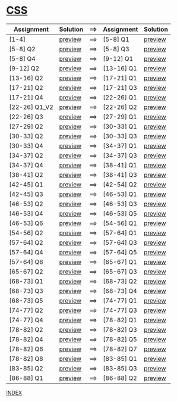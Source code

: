 # [CSS](https://codepen.io/collection/MgWvNj?)
| Assignment      | Solution                                               | ==> | Assignment   | Solution                                               |
| --------------- | ------------------------------------------------------ | --- | ------------ | ------------------------------------------------------ |
| \[1-4\]         | [preview](https://codepen.io/KhalidMesbah/pen/PomoqPN) | ==> | \[5-8\] Q1   | [preview](https://codepen.io/KhalidMesbah/pen/ZELYZoa) |
| \[5-8\] Q2      | [preview](https://codepen.io/KhalidMesbah/pen/ExZaJgo) | ==> | \[5-8\] Q3   | [preview](https://codepen.io/KhalidMesbah/pen/KKawLpZ) |
| \[5-8\] Q4      | [preview](https://codepen.io/KhalidMesbah/pen/xxgbNXv) | ==> | \[9-12\] Q1  | [preview](https://codepen.io/KhalidMesbah/pen/vYgOJjM) |
| \[9-12\] Q2     | [preview](https://codepen.io/KhalidMesbah/pen/MWJwvZE) | ==> | \[13-16\] Q1 | [preview](https://codepen.io/KhalidMesbah/pen/mdRjGoY) |
| \[13-16\] Q2    | [preview](https://codepen.io/KhalidMesbah/pen/PoWByYo) | ==> | \[17-21\] Q1 | [preview](https://codepen.io/KhalidMesbah/pen/WNRpjOJ) |
| \[17-21\] Q2    | [preview](https://codepen.io/KhalidMesbah/pen/bGgqWav) | ==> | \[17-21\] Q3 | [preview](https://codepen.io/KhalidMesbah/pen/RwKpVmL) |
| \[17-21\] Q4    | [preview](https://codepen.io/KhalidMesbah/pen/gOgmRpz) | ==> | \[22-26\] Q1 | [preview](https://codepen.io/KhalidMesbah/pen/MWJoeOM) |
| \[22-26\] Q1_V2 | [preview](https://codepen.io/KhalidMesbah/pen/eYgRBYy) | ==> | \[22-26\] Q2 | [preview](https://codepen.io/KhalidMesbah/pen/MWJoeGN) |
| \[22-26\] Q3    | [preview](https://codepen.io/KhalidMesbah/pen/yLgXJqm) | ==> | \[27-29\] Q1 | [preview](https://codepen.io/KhalidMesbah/pen/RwKWGLq) |
| \[27-29\] Q2    | [preview](https://codepen.io/KhalidMesbah/pen/wvgKogz) | ==> | \[30-33\] Q1 | [preview](https://codepen.io/KhalidMesbah/pen/zYNvgwN) |
| \[30-33\] Q2    | [preview](https://codepen.io/KhalidMesbah/pen/NWdxKrr) | ==> | \[30-33\] Q3 | [preview](https://codepen.io/KhalidMesbah/pen/MWJKwxG) |
| \[30-33\] Q4    | [preview](https://codepen.io/KhalidMesbah/pen/poRgNOd) | ==> | \[34-37\] Q1 | [preview](https://codepen.io/KhalidMesbah/pen/yLgewBv) |
| \[34-37\] Q2    | [preview](https://codepen.io/KhalidMesbah/pen/GRroeOW) | ==> | \[34-37\] Q3 | [preview](https://codepen.io/KhalidMesbah/pen/poRgYBG) |
| \[34-37\] Q4    | [preview](https://codepen.io/KhalidMesbah/pen/GRroLEG) | ==> | \[38-41\] Q1 | [preview](https://codepen.io/KhalidMesbah/pen/ZELWzyy) |
| \[38-41\] Q2    | [preview](https://codepen.io/KhalidMesbah/pen/gOgrOGm) | ==> | \[38-41\] Q3 | [preview](https://codepen.io/KhalidMesbah/pen/oNBxwQb) |
| \[42-45\] Q1    | [preview](https://codepen.io/KhalidMesbah/pen/RwKRbEm) | ==> | \[42-54\] Q2 | [preview](https://codepen.io/KhalidMesbah/pen/QWdEWWd) |
| \[42-45\] Q3    | [preview](https://codepen.io/KhalidMesbah/pen/MWJeWjQ) | ==> | \[46-53\] Q1 | [preview](https://codepen.io/KhalidMesbah/pen/KKaMNyV) |
| \[46-53\] Q2    | [preview](https://codepen.io/KhalidMesbah/pen/zYNBojE) | ==> | \[46-53\] Q3 | [preview](https://codepen.io/KhalidMesbah/pen/KKaMNGg) |
| \[46-53\] Q4    | [preview](https://codepen.io/KhalidMesbah/pen/YzNWpdB) | ==> | \[46-53\] Q5 | [preview](https://codepen.io/KhalidMesbah/pen/bGgegpw) |
| \[46-53\] Q6    | [preview](https://codepen.io/KhalidMesbah/pen/gOgMmje) | ==> | \[54-56\] Q1 | [preview](https://codepen.io/KhalidMesbah/pen/bGBPRXY) |
| \[54-56\] Q2    | [preview](https://codepen.io/KhalidMesbah/pen/RwoXNMV) | ==> | \[57-64\] Q1 | [preview](https://codepen.io/KhalidMesbah/pen/mdROpgm) |
| \[57-64\] Q2    | [preview](https://codepen.io/KhalidMesbah/pen/QWdGQvY) | ==> | \[57-64\] Q3 | [preview](https://codepen.io/KhalidMesbah/pen/VwPmQEy) |
| \[57-64\] Q4    | [preview](https://codepen.io/KhalidMesbah/pen/ZELBxzO) | ==> | \[57-64\] Q5 | [preview](https://codepen.io/KhalidMesbah/pen/poRNLJg) |
| \[57-64\] Q6    | [preview](https://codepen.io/KhalidMesbah/pen/YzNpavg) | ==> | \[65-67\] Q1 | [preview](https://codepen.io/KhalidMesbah/pen/wvgoZYr) |
| \[65-67\] Q2    | [preview](https://codepen.io/KhalidMesbah/pen/poRNBMx) | ==> | \[65-67\] Q3 | [preview](https://codepen.io/KhalidMesbah/pen/BapQgBb) |
| \[68-73\] Q1    | [preview](https://codepen.io/KhalidMesbah/pen/eYggZQN) | ==> | \[68-73\] Q2 | [preview](https://codepen.io/KhalidMesbah/pen/PoWWzQr) |
| \[68-73\] Q3    | [preview](https://codepen.io/KhalidMesbah/pen/mdmdyGN) | ==> | \[68-73\] Q4 | [preview](https://codepen.io/KhalidMesbah/pen/NWddjbz) |
| \[68-73\] Q5    | [preview](https://codepen.io/KhalidMesbah/pen/eYggGjY) | ==> | \[74-77\] Q1 | [preview](https://codepen.io/KhalidMesbah/pen/GRrgjRa) |
| \[74-77\] Q2    | [preview](https://codepen.io/KhalidMesbah/pen/yLgyZVE) | ==> | \[74-77\] Q3 | [preview](https://codepen.io/KhalidMesbah/pen/zYNxRXx) |
| \[74-77\] Q4    | [preview](https://codepen.io/KhalidMesbah/pen/rNjKGxZ) | ==> | \[78-82\] Q1 | [preview](https://codepen.io/KhalidMesbah/pen/rNyJWMz) |
| \[78-82\] Q2    | [preview](https://codepen.io/KhalidMesbah/pen/ExWQNvE) | ==> | \[78-82\] Q3 | [preview](https://codepen.io/KhalidMesbah/pen/QWpQGQG) |
| \[78-82\] Q4    | [preview](https://codepen.io/KhalidMesbah/pen/jOBBoMo) | ==> | \[78-82\] Q5 | [preview](https://codepen.io/KhalidMesbah/pen/vYgqWje) |
| \[78-82\] Q6    | [preview](https://codepen.io/KhalidMesbah/pen/poeaNOr) | ==> | \[78-82\] Q7 | [preview](https://codepen.io/KhalidMesbah/pen/vYxmGXW) |
| \[78-82\] Q8    | [preview](https://codepen.io/KhalidMesbah/pen/abJWdXO) | ==> | \[83-85\] Q1 | [preview](https://codepen.io/KhalidMesbah/pen/XWpjgZq) |
| \[83-85\] Q2    | [preview](https://codepen.io/KhalidMesbah/pen/bGgwaRa) | ==> | \[83-85\] Q3 | [preview](https://codepen.io/KhalidMesbah/pen/QWdKQbo) |
| \[86-88\] Q1    | [preview](https://codepen.io/KhalidMesbah/pen/JjNjopZ) | ==> | \[86-88\] Q2 | [preview](https://codepen.io/KhalidMesbah/pen/zYNwgZz) |


[INDEX](README.md)
